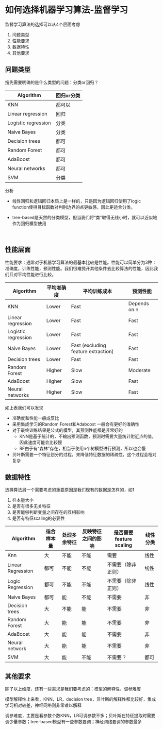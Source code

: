 # 如何选择机器学习算法-监督学习

监督学习算法的选择可以从4个层面考虑

1. 问题类型
2. 性能要求
3. 数据特性
4. 其他要求

## 问题类型

搜先需要明确的是什么类型的问题：分类or回归？

| Algorithm           | 回归or分类 |
| ------------------- | ------ |
| KNN                 | 都可以    |
| Linear regression   | 回归     |
| Logistic regression | 分类     |
| Naive Bayes         | 分类     |
| Decision trees      | 都可     |
| Random Forest       | 都可     |
| AdaBoost            | 都可     |
| Neural networks     | 都可     |
| SVM                 | 分类     |

分析

- 线性回归和逻辑回归本质上是一样的，只是因为逻辑回归使用了logic function使得目标函数对判别边界的点更敏感，因此更适合分类。

- tree-based是天然的分类模型，但当我们将“类”取得无线小时，就可以近似地作为回归模型使用

  ​



## 性能层面

性能要求：通常对于机器学习算法的最基本比较是性能。性能可以简单分为3种：准确度，训练性能，预测性能。我们很难抛开其他条件去比较算法的性能，因此我们只对平均性能进行比较。

| Algorithm           | 平均准确度  | 平均训练成本                              | 预测性能         |
| ------------------- | ------ | ----------------------------------- | ------------ |
| KNN                 | Lower  | Fast                                | Depends on n |
| Linear regression   | Lower  | Fast                                | Fast         |
| Logistic regression | Lower  | Fast                                | Fast         |
| Naive Bayes         | Lower  | Fast (excluding feature extraction) | Fast         |
| Decision trees      | Lower  | Fast                                | Fast         |
| Random Forest       | Higher | Slow                                | Moderate     |
| AdaBoost            | Higher | Slow                                | Fast         |
| Neural networks     | Higher | Slow                                | Fast         |

如上表我们可以发现

- 准确度和性能一般成反比
- 采用集成学习的Random Forest和Adaboost 一般会有更好的准确性
- 对于最终训练结果是公式的模型，其预测性能都是非常好的
  - KNN是基于统计的，不输出预测函数，预测时需要大量统计附近点的值，因此速度可能会比较慢
  - RF由于有“森林”存在，相当于使用n个树模型进行预测，所以也会慢
- 贝叶斯需要一个特征划分的过程，来降低特征数据的稀疏性，这个过程会相对复杂



## 数据特性

选择算法另一个需要考虑的重要原因是我们现有的数据是怎样的，如1

1. 样本量大小
2. 是否有很多无关特征
3. 是否能够判断变量之间存在的互相影响
4. 是否有特征scaling的必要性

| Algorithm         | 适合样本量 | 处理多余特征 | 反映特征之间的影响 | 是否需要feature scaling | 线性分类 |
| ----------------- | ----- | ------ | --------- | ------------------- | ---- |
| Knn               | 大     | 不能     | 不能        | 需要                  | 线性   |
| Linear Regression | 都可    | 不能     | 不能        | 不需要（除非正则）           | 线性   |
| Logic Regression  | 都可    | 不能     | 不能        | 不需要（除非正则）           | 线性   |
| Naive Bayes       | 都可    | 能      | 不能        | 不需要                 | 非    |
| Decision trees    | 大     | 不能     | 能         | 不需要                 | 非    |
| Random Forest     | 大     | 能      | 能         | 不需要                 | 非    |
| AdaBoost          | 大     | 能      | 能         | 不需要                 | 非    |
| Neural network    | 大     | 能      | 能         | 不需要                 | 非    |
| SVM               | 大     | 能      | 不能        | 不需要？                | 都可   |



## 其他要求

除了以上维度，还有一些需求是我们要考虑的：模型的解释性，调参难度

模型解释性上来看，KNN，LR，decision tree，贝叶斯的解释性都比较好，集成学习相对较差，神经网络则非常难以解释

调参难度，主要是看参数个数KNN，LR可调参数不多；贝叶斯在特征提取时需要调少量参数；tree-based模型有一些参数要调；神经网络要调的参数最多